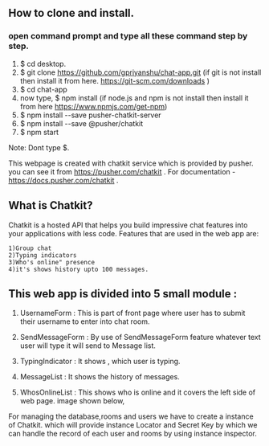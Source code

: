 ## How to clone and install. 
### open command prompt and type all these command step by step.
1) $ cd desktop.
2) $ git clone https://github.com/gpriyanshu/chat-app.git (if git is not install then install it from here. https://git-scm.com/downloads )
3) $ cd chat-app
4) now type, $ npm install (if node.js and npm is not install then install it from here https://www.npmjs.com/get-npm)
5) $ npm install --save pusher-chatkit-server
6) $ npm install --save @pusher/chatkit
7) $ npm start

Note:  Dont type $.

This webpage is created with chatkit service which is provided by pusher. you can see it from https://pusher.com/chatkit . 
For documentation - https://docs.pusher.com/chatkit .

## What is Chatkit?
Chatkit is a hosted API that helps you build impressive chat features into your applications with less code. 
Features that are used in the web app are:

    1)Group chat
    2)Typing indicators
    3)Who's online" presence
    4)it's shows history upto 100 messages.
    
    
## This web app is divided into 5 small module :
1) UsernameForm :  This is part of front page where user has to submit their username to enter into chat room.


2) SendMessageForm : By use of SendMessageForm feature whatever text user will type it will send to Message list.

3) TypingIndicator : It shows , which user is typing. 

4) MessageList : It shows the history of messages.

5) WhosOnlineList : This shows who is online and it covers the left side of web page.
image shown below,



For managing the database,rooms and users we have to create a instance of Chatkit.
which will provide instance Locator and Secret Key by which we can handle the record of each user and rooms by using instance inspector.


